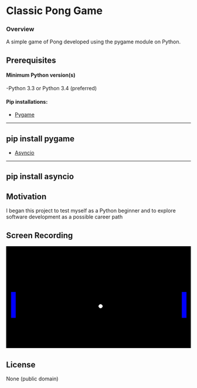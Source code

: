 # Classic Pong Game
### Overview
A simple game of Pong developed using the pygame module on Python.

## Prerequisites
#### Minimum Python version(s)
-Python 3.3 or Python 3.4 (preferred)  
#### Pip installations:
- [Pygame](https://pypi.org/project/pygame/)
---
pip install pygame
---
- [Asyncio](https://pypi.org/project/asyncio/)
---
pip install asyncio
---


## Motivation
I began this project to test myself as a Python beginner and to explore software development as a possible career path

## Screen Recording
![Pong Game - Animated gif demo](pong-game.gif)

## License
None (public domain)
